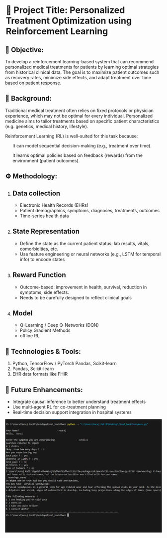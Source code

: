 <div class="head">
<h1>
<legend>📌 Project Title: Personalized Treatment Optimization using Reinforcement Learning</legend>
</h1>
</div>


<div class="overview">
<h2>🎯 Objective:</h2>
<p>To develop a reinforcement learning-based system that can recommend personalized medical treatments for patients by learning optimal strategies from historical clinical data. The goal is to maximize patient outcomes such as recovery rates, minimize side effects, and adapt treatment over time based on patient response.</p>
</div>


<div class="background">
<h2>🧠 Background:</h2>
<p>Traditional medical treatment often relies on fixed protocols or physician experience, which may not be optimal for every individual. Personalized medicine aims to tailor treatments based on specific patient characteristics (e.g. genetics, medical history, lifestyle).

Reinforcement Learning (RL) is well-suited for this task because:
<ol>
It can model sequential decision-making (e.g., treatment over time).

It learns optimal policies based on feedback (rewards) from the environment (patient outcomes).</ol>
</p>
</div>


<div class="methadology">
<h2>⚙️ Methodology:</h2>
<ol><li><h2>Data collection</h2></li>
<ul><li>Electronic Health Records (EHRs)</li>
<li>Patient demographics, symptoms, diagnoses, treatments, outcomes</li>
<li>Time-series health data</li></ul>

<li><h2>State Representation</h2></li>
<ul><li>Define the state as the current patient status: lab results, vitals, comorbidities, etc.</li>
<li>Use feature engineering or neural networks (e.g., LSTM for temporal info) to encode states</li></ul>

<li><h2>Reward Function</h2></li>
<ul><li>Outcome-based: improvement in health, survival, reduction in symptoms, side effects.</li>
<li>Needs to be carefully designed to reflect clinical goals</li></ul>


<li><h2>Model</h2></li>
<ul><li>Q-Learning / Deep Q-Networks (DQN)</li>
<li>Policy Gradient Methods</li>
<li>offline RL</li></ul>
</ol>


<div class="technologies"><h2>🧪 Technologies & Tools:</h2>
<ol><li>Python, TensorFlow / PyTorch
Pandas, Scikit-learn</li>
<li>Pandas, Scikit-learn</li>
<li>EHR data formats like FHIR</li>
</ol>
    
<div class="future"><h2>🚀 Future Enhancements:</h2>
<ul><li>Integrate causal inference to better understand treatment effects
</li>
<li>Use multi-agent RL for co-treatment planning</li>
<li>Real-time decision support integration in hospital systems</li>
</div>


<div class="output">
<img src='hackathon_op.png'>